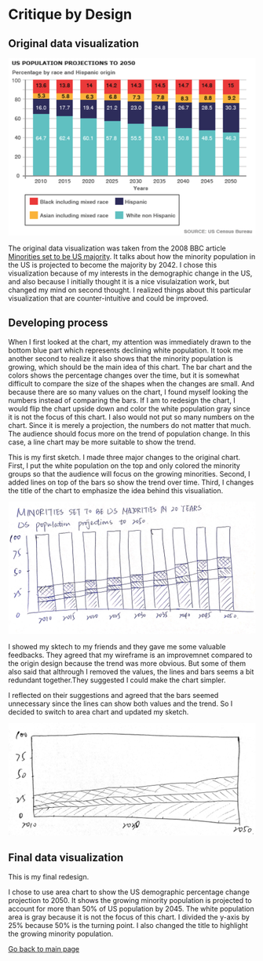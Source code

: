 # Critique by Design

## Original data visualization

![image](<originviz.png>)

The original data visualization was taken from the 2008 BBC article [Minorities set to be US majority](<http://news.bbc.co.uk/2/hi/7559996.stm>). It talks about how the minority population in the US is projected to become the majority by 2042. I chose this visualization because of my interests in the demographic change in the US, and also because I initially thought it is a nice visulaization work, but changed my mind on second thought. I realized things about this particular visualization that are counter-intuitive and could be improved. 

## Developing process

When I first looked at the chart, my attention was immediately drawn to the bottom blue part which represents declining white population. It took me another second to realize it also shows that the minority population is growing, which should be the main idea of this chart. The bar chart and the colors shows the percentage changes over the time, but it is somewhat difficult to compare the size of the shapes when the changes are small. And because there are so many values on the chart, I found myself looking the numbers instead of comparing the bars. If I am to redesign the chart, I would flip the chart upside down and color the white population gray since it is not the focus of this chart. I also would not put so many numbers on the chart. Since it is merely a projection, the numbers do not matter that much. The audience should focus more on the trend of population change. In this case, a line chart may be more suitable to show the trend. 

This is my first sketch. I made three major changes to the original chart. First, I put the white population on the top and only colored the minority groups so that the audience will focus on the growing minorities. Second, I added lines on top of the bars so show the trend over time. Third, I changes the title of the chart to emphasize the idea behind this visualiation. 

![image](<ass34-sketch1.jpg>)

I showed my sktech to my friends and they gave me some valuable feedbacks. They agreed that my wireframe is an improvemnet compared to the origin design because the trend was more obvious. But some of them also said that althrough I removed the values, the lines and bars seems a bit redundant together.They suggested I could make the chart simpler. 

I reflected on their suggestions and agreed that the bars seemed unnecessary since the lines can show both values and the trend. So I decided to switch to area chart and updated my sketch. 

![image](<ass34-sketch2.jpg>)

## Final data visualization
This is my final redesign.

I chose to use area chart to show the US demographic percentage change projection to 2050. It shows the growing minority population is projected to account for more than 50% of US population by 2045. The white population area is gray because it is not the focus of this chart. I divided the y-axis by 25% because 50% is the turning point. I also changed the title to highlight the growing minority population. 

<div class="flourish-embed flourish-chart" data-src="visualisation/5346352"><script src="https://public.flourish.studio/resources/embed.js"></script></div>



[Go back to main page](<https://iriswzi.github.io/wanzhiz-portfolio/>)
